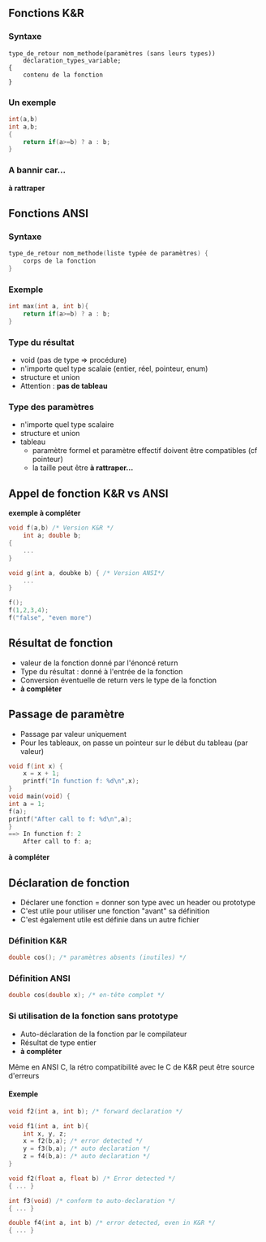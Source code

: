 ## Fonctions K&R
### Syntaxe
```
type_de_retour nom_methode(paramètres (sans leurs types))
	déclaration_types_variable;
{
	contenu de la fonction
}
```
### Un exemple
```C
int(a,b)
int a,b;
{
	return if(a>=b) ? a : b;
}
```
### A bannir car...
**à rattraper**

## Fonctions ANSI
### Syntaxe
```C
type_de_retour nom_methode(liste typée de paramètres) {
	corps de la fonction
}
```
### Exemple
```C
int max(int a, int b){
	return if(a>=b) ? a : b;
}
```
### Type du résultat
- void (pas de type => procédure)
- n'importe quel type scalaie (entier, réel, pointeur, enum)
- structure et union
- Attention : **pas de tableau**

### Type des paramètres
- n'importe quel type scalaire
- structure et union
- tableau
	- paramètre formel et paramètre effectif doivent être compatibles (cf pointeur)
	- la taille peut être **à rattraper...**

## Appel de fonction K&R vs ANSI 
**exemple à compléter**
```C
void f(a,b) /* Version K&R */
	int a; double b;
{
	...
}

void g(int a, doubke b) { /* Version ANSI*/
	...
}

f();
f(1,2,3,4);
f("false", "even more")


```

## Résultat de fonction
- valeur de la fonction donné par l'énoncé return
- Type du résultat : donné à l'entrée de la fonction
- Conversion éventuelle de return vers le type de la fonction
- **à compléter**

## Passage de paramètre
- Passage par valeur uniquement
- Pour les tableaux, on passe un pointeur sur le début du tableau (par valeur)
```C
void f(int x) {
	x = x + 1;
	printf("In function f: %d\n",x);
}
void main(void) {
int a = 1;
f(a);
printf("After call to f: %d\n",a);
}
==> In function f: 2
	After call to f: a;
```
**à compléter**

## Déclaration de fonction
- Déclarer une fonction = donner son type avec un header ou prototype
- C'est utile pour utiliser une fonction "avant" sa définition
- C'est également utile est définie dans un autre fichier

### Définition K&R
```C
double cos(); /* paramètres absents (inutiles) */
```
### Définition ANSI
```C
double cos(double x); /* en-tête complet */
```
### Si utilisation de la fonction sans prototype
- Auto-déclaration de la fonction par le compilateur
- Résultat de type entier
- **à compléter**

Même en ANSI C, la rétro compatibilité avec le C de K&R peut être source d'erreurs
#### Exemple
```C
void f2(int a, int b); /* forward declaration */

void f1(int a, int b){
	int x, y, z;
	x = f2(b,a); /* error detected */
	y = f3(b,a); /* auto declaration */
	z = f4(b,a): /* auto declaration */
}

void f2(float a, float b) /* Error detected */
{ ... }

int f3(void) /* conform to auto-declaration */
{ ... }

double f4(int a, int b) /* error detected, even in K&R */
{ ... }
```

